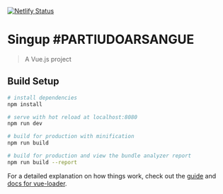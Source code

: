 [![Netlify Status](https://api.netlify.com/api/v1/badges/971ef164-3f8b-420a-a398-fa129b9888f7/deploy-status)](https://app.netlify.com/sites/signup-partiudoarsangue/deploys)

# Singup #PARTIUDOARSANGUE

> A Vue.js project

## Build Setup

``` bash
# install dependencies
npm install

# serve with hot reload at localhost:8080
npm run dev

# build for production with minification
npm run build

# build for production and view the bundle analyzer report
npm run build --report
```

For a detailed explanation on how things work, check out the [guide](http://vuejs-templates.github.io/webpack/) and [docs for vue-loader](http://vuejs.github.io/vue-loader).
